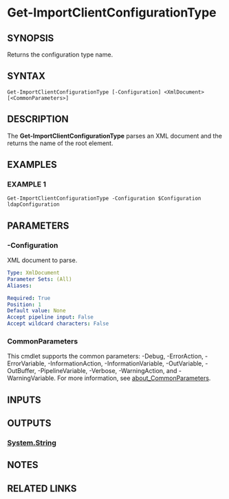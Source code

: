 # Get-ImportClientConfigurationType

## SYNOPSIS
Returns the configuration type name.

## SYNTAX

```
Get-ImportClientConfigurationType [-Configuration] <XmlDocument> [<CommonParameters>]
```

## DESCRIPTION
The **Get-ImportClientConfigurationType** parses an XML document and the returns the name of the root element.

## EXAMPLES

### EXAMPLE 1
```
Get-ImportClientConfigurationType -Configuration $Configuration
ldapConfiguration
```

## PARAMETERS

### -Configuration
XML document to parse.

```yaml
Type: XmlDocument
Parameter Sets: (All)
Aliases:

Required: True
Position: 1
Default value: None
Accept pipeline input: False
Accept wildcard characters: False
```

### CommonParameters
This cmdlet supports the common parameters: -Debug, -ErrorAction, -ErrorVariable, -InformationAction, -InformationVariable, -OutVariable, -OutBuffer, -PipelineVariable, -Verbose, -WarningAction, and -WarningVariable. For more information, see [about_CommonParameters](http://go.microsoft.com/fwlink/?LinkID=113216).

## INPUTS

## OUTPUTS

### [System.String](https://learn.microsoft.com/en-us/dotnet/api/system.string)
## NOTES

## RELATED LINKS
